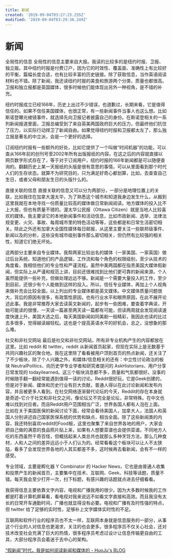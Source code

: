 ```yaml
---
title: 新闻
created: '2019-09-04T03:27:25.255Z'
modified: '2019-09-04T03:29:38.249Z'
---
```


# 新闻

全局性的信息
全局性的信息主要来自大报。我读的比较多的是纽约时报、卫报、独立报。其中纽约时报是付费订户，因为它的时效性、覆盖面、准确性上有比较好的平衡，篇幅长度合适，也有比较丰富的历史链接。除了获取信息，当作英语阅读材料也不错。除了新闻，我还读纽约时报的美食和旅游两个分类，质量也都很高。卫报和独立报都是英国媒体，很多时候他们能体现出另外一种视角，是不错的补充。

纽约时报成立已经166年，历史上出过不少错误，也道歉过，长期来看，它是值得信任的。如果不信任美国媒体，也很正常，有一些新闻事件当事人也这么想。比如斯诺登曝光棱镜事件，就选择先向卫报记者披露自己的身份。在斯诺登相关的一系列新闻报道里面，卫报总编受到了来自英美两国政府巨大的压力，但最终他们抗住了压力，以实际行动捍卫了新闻自由。如果觉得纽约时报和卫报都太左了，那么独立报是著名的中立派，会是一个更好的选择。

订阅纽约时报有一些额外的好处，比如它提供了一个叫做“时间机器”的功能，可以查从166年前的创刊号至2002年所有出版报纸的内容。在这之后的内容就直接以网页数字形式存在了，等于对于订阅用户，纽约时报的166年新闻都是可以随便查询的。翻翻历史上某一天报纸的头版是很有意思的事情，可以从里面看到那个时代人们的生存状态。就算不为研究目的，只为满足好奇心都划算，比如，去查查自己生日，或者父母和朋友生日的头版什么的。

直接关联的信息
直接关联的信息又可以分为两部分，一部分是地理位置上的关联，比如我住在加拿大渥太华，为了熟悉这个城市和知道我身边发生什么，从搬到这里我就在本地寻找一份质量比较高的媒体做日常新闻阅读。地方媒体的投入比不上大报，但也有质量不错的。渥太华公民报（Ottawa Citizen）就是当地人比较喜欢的媒体。我主要读它的本地新闻事件和活动信息，比如市政新闻、选举、法律法规变更、火灾、事故、每周城市里的特色活动等等，这些都是和日常生活密切相关。除此之外还有加拿大全国性媒体每日邮报，从这里主要关注一些联邦级事件、新闻以及的分析，这些没有城市级别事件那么密切相关，但仍然有比较强的相关性，知道它们绝无坏处。

这两部分主要来自专业媒体。我帮两家比较出名的媒体（一家美国、一家英国）做过后台系统，知道他们的产品逻辑，工作流和每个角色的权限级别，至少从技术的角度看，我相信他们的专业性和严谨流程。虽然中美两国都在指责美国大媒体假新闻，但实际上从严谨和规范上讲，目前还很难找到比他们更可靠的新闻来源。个人虽然能提供一些补充，但做处理远远不够。新闻是一个需要大量投入的工作，至少到目前，还很少有个人能做到这样的投入。所以，信任专业媒体，再加上个人视角来做补充会比较全面。以上列出的专业媒体都是英文媒体。中文媒体质量问题很大，背后的原因有很多，有政策性原因，也有行业水平和眼界原因，在此不展开论述此事。我是非常推荐大家去读英文新闻的，起步有一些困难，要查着字典读，开始可能读的很慢，一天读一篇甚至两天读一篇都有可能，但读两周就会发现阅读速度快速上升。美国大选之后，每天美国新闻如同美剧一般精彩，我因此也读的比过去多很多，觉得越读越轻松。这也是个提高英语水平的好机会，总之，没想象的那么难。

社交和非社交网站
最后是社交和非社交网站，所有非专业机构产生的内容都放在这里。比如 reddit 和 twitter。reddit 从新闻首页起家，但现在实际上是无数基于共同兴趣社区的聚合地。我在这里除了看看被用户顶到首页的热点新闻，还关注了了不少板块，除了个人兴趣之外，和媒体/信息相关的还有：中立性讨论政治的板块 NeutralPolitics、向历史学专业学者和研究者提问的 AskHistorians、用户分享日常发现的 todayilearned。这三个板块消息都不多，质量和气氛都很好。没事的时候随手翻一翻经常能遇到值得一读的讨论。Reddit很好玩，它是Geek创建的，但是对于新闻、媒体和历史行业有巨大贡献，普通人得以在此讨论新闻和发布内容，并且被更多人看到。在社交网络逐渐替代论坛的今天，Reddit的存在本身就是奇迹–它介于社交和非社交之间，像论坛又不完全是论坛，非常特殊。在中文也难以找到对应者。而且Reddit用户范围相当广泛，世界各国人都有人泡在上面。比如在关于美国医保的新闻讨论下面，经常会看待美国人，加拿大人，法国人和英国人分别讲述自己国家医保系统的优势和缺点，相当全面。除了这些新闻类的内容，我还特别喜欢reddit的Food板，这里也聚集了来自世界各地的用户，大家会把自己做的满意的食品照片贴上来，如果有人想要菜谱也会提供菜谱。不同地方人吃的东西虽然千奇百怪，但概括起来人类总共也就那么多种烹饪方法，那么几种食材，人和人之间的差异远远小于人们认为的。经常看看这个板块可以让人不太狭隘，看多了会发现世界各地的人其实都差不多，这时候再去看新闻，会有不一样的感受。

专业领域，主要是孵化器 Y Combinator 的 Hacker News，它也是由普通人收集和投票产生的新闻首页，主要集中在技术、互联网、Geek、科技等话题，质量不错。每天我会至少打开一次，扫下标题，有感兴趣的话题就点进去仔细看看。

我获得信息主要依靠文字内容，电视和广播我用的很少。因为大多数时候我的工作都是盯着计算机屏幕看，看电视对我来说远不如看文字直接和高效。而且我没有太长的日常开车通勤时间，广播也就显得没有必要。电视和广播有及时性强的特点，但 twitter 给了足够的实时性，足够补上文字媒体实时性的不足。

互联网和软件行业的程序员也不太一样，互联网本身就是信息服务的一部分，从事这个行业的人对信息也更渴求，关注的也会更多。很多程序员不仅关心社会，还对技术改变社会充满了巨大的热情，很多程序员考虑过设计让信息传输更自由的工具，大部分程序员会着迷于去中心的架构。

[“假新闻”时代，我是如何阅读新闻和媒体的 - HuoJu's BLOG](https://jhuo.ca/post/my_news_receipts/)

